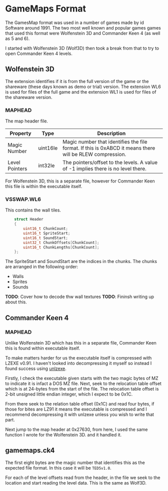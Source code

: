 GameMaps Format
===============

The GamesMap format was used in a number of games made by id Software around
1991. The two most well known and popular games games that used this format
were Wolfenstein 3D and Commander Keen 4 (as well as 5 and 6).

I started with Wolfenstein 3D (Wolf3D) then took a break from that to try to
open Commander Keen 4 levels.

## Wolfenstein 3D 

The extension identifies if it is from the full version of the game or the
shareware (these days known as demo or trial) version. The extension WL6 is
used for files of the full game and the extension WL1 is used for files of the shareware version.

### MAPHEAD
The map header file.

|Property      |Type       |Description                                       |
|--------------|-----------|--------------------------------------------------|
|Magic Number  | uint16le  | Magic number that identifies the file format. If this is 0xABCD it means there will be RLEW compression. |
|Level Pointers| int32le   | The pointers/offset to the levels. A value of -1 implies there is no level there.|

For Wolfenstein 3D, this is a separate file, however for Commander Keen this
file is within the executable itself.

### VSSWAP.WL6
This contains the wall tiles.

```c
    struct Header
    {
        uint16_t ChunkCount;
        uint16_t SpriteStart;
        uint16_t SoundStart;
        uint32_t ChunkOffsets[ChunkCount];
        uint16_t ChunkLengths[ChunkCount];
    };
```

The SpriteStart and SoundStart are the indices in the chunks.
The chunks are arranged in the following order:
* Walls
* Sprites
* Sounds

**TODO**: Cover how to decode thw wall textures
**TODO**: Fininsh writing up about this.

## Commander Keen 4

### MAPHEAD
Unlike Wolfenstein 3D which has this in a separate file, Commander Keen this is
found within executable itself.

To make matters harder for us the executable itself is compressed with
LZEXE v0.91. I haven't looked into decompressing it myself so instead I found
success using [unlzexe][0].

Firstly, I check the executable given starts with the two magic bytes of MZ to
indicate it is infact a DOS MZ file. Next, seek to the relocation table offset
which is at 24-bytes from the start of the file. The relocation table offset is
2-bit unsigned little endian integer, which I expect to be 0x1C.

From there seek to the relation table offset (0x1C) and read four bytes,
if those for bites are LZ91 it means the executable is compressed and I
recommend decompressing it with unlzexe unless you wish to write that part.

Next jump to the map header at 0x27630, from here, I used the same function
I wrote for the Wolfenstein 3D. and it handled it.

## gamemaps.ck4

The first eight bytes are the magic number that identifies this as the expected
file format. In this case it will be `TED5v1.0`.

For each of the level offsets read from the header, in the file we seek to the
location and start reading the level data. This is the same as Wolf3D.

[0]: http://www.shikadi.net/keenwiki/UNLZEXE

